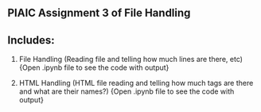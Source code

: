 PIAIC Assignment 3 of File Handling
------

Includes:
---

1) File Handling (Reading file and telling how much lines are there, etc) {Open .ipynb file to see the code with output}

2) HTML Handling (HTML file reading and telling how much tags are there and what are their names?) {Open .ipynb file to see the code with output}
